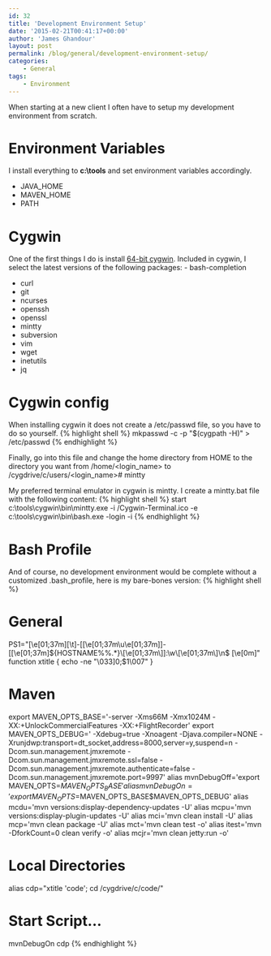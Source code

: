 ```yaml
---
id: 32
title: 'Development Environment Setup'
date: '2015-02-21T00:41:17+00:00'
author: 'James Ghandour'
layout: post
permalink: /blog/general/development-environment-setup/
categories:
    - General
tags:
    - Environment
---
```


When starting at a new client I often have to setup my development environment from scratch.

# Environment Variables

 I install everything to **c:\\tools** and set environment variables accordingly.  
- JAVA\_HOME
- MAVEN\_HOME
- PATH
 
# Cygwin

 One of the first things I do is install [64-bit cygwin](https://cygwin.com/setup-x86_64.exe). Included in cygwin, I select the latest versions of the following packages: - bash-completion
- curl
- git
- ncurses
- openssh
- openssl
- mintty
- subversion
- vim
- wget
- inetutils
- jq
 
# Cygwin config

 When installing cygwin it does not create a /etc/passwd file, so you have to do so yourself. 
{% highlight shell %}
mkpasswd -c -p "$(cygpath -H)" > /etc/passwd 
{% endhighlight %}

 Finally, go into this file and change the home directory from HOME to the directory you want from /home/<login_name> to /cygdrive/c/users/<login_name># mintty

 My preferred terminal emulator in cygwin is mintty. I create a mintty.bat file with the following content:
{% highlight shell %}
start c:\tools\cygwin\bin\mintty.exe -i /Cygwin-Terminal.ico -e c:\tools\cygwin\bin\bash.exe -login -i
 {% endhighlight  %}
# Bash Profile

And of course, no development environment would be complete without a customized .bash\_profile, here is my bare-bones version: 
{% highlight shell %}
# General
PS1="\[\e[01;37m\][\t]-[\[\e[01;37m\u\e[01;37m\]]-[\[\e[01;37m\]${HOSTNAME%%.*}\[\e[01;37m\]]:\w\[\e[01;37m\]\n$ \[\e[0m\]"
function xtitle {
echo -ne "\033]0;$1\007"
}

# Maven
export MAVEN_OPTS_BASE='-server -Xms66M -Xmx1024M -XX:+UnlockCommercialFeatures -XX:+FlightRecorder'
export MAVEN_OPTS_DEBUG=' -Xdebug=true -Xnoagent -Djava.compiler=NONE -Xrunjdwp:transport=dt_socket,address=8000,server=y,suspend=n -Dcom.sun.management.jmxremote -Dcom.sun.management.jmxremote.ssl=false -Dcom.sun.management.jmxremote.authenticate=false -Dcom.sun.management.jmxremote.port=9997'
alias mvnDebugOff='export MAVEN_OPTS=$MAVEN_OPTS_BASE'
alias mvnDebugOn='export MAVEN_OPTS=$MAVEN_OPTS_BASE$MAVEN_OPTS_DEBUG'
alias mcdu='mvn versions:display-dependency-updates -U'
alias mcpu='mvn versions:display-plugin-updates -U'
alias mci='mvn clean install -U'
alias mcp='mvn clean package -U'
alias mct='mvn clean test -o'
alias itest='mvn -DforkCount=0 clean verify -o'
alias mcjr='mvn clean jetty:run -o'

# Local Directories
alias cdp="xtitle 'code'; cd /cygdrive/c/code/"

# Start Script...
mvnDebugOn
cdp
{% endhighlight %}